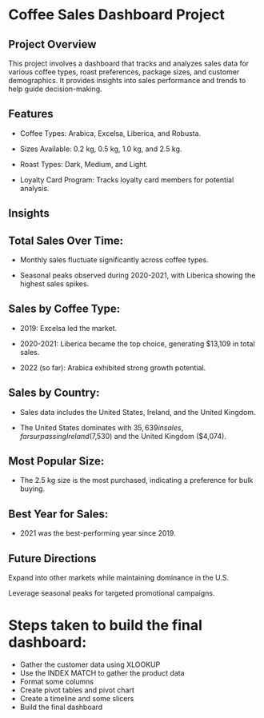 # Coffee Sales Dashboard Project

## Project Overview
This project involves a dashboard that tracks and analyzes sales data for various coffee types, roast preferences, package sizes, and customer demographics. It provides insights into sales performance and trends to help guide decision-making.

## Features
* Coffee Types: Arabica, Excelsa, Liberica, and Robusta.

* Sizes Available: 0.2 kg, 0.5 kg, 1.0 kg, and 2.5 kg.

* Roast Types: Dark, Medium, and Light.

* Loyalty Card Program: Tracks loyalty card members for potential analysis.

## Insights
## Total Sales Over Time:
* Monthly sales fluctuate significantly across coffee types.

* Seasonal peaks observed during 2020-2021, with Liberica showing the highest sales spikes.

## Sales by Coffee Type:
* 2019: Excelsa led the market.

* 2020-2021: Liberica became the top choice, generating $13,109 in total sales.

* 2022 (so far): Arabica exhibited strong growth potential.

## Sales by Country:
* Sales data includes the United States, Ireland, and the United Kingdom.

* The United States dominates with $35,639 in sales, far surpassing Ireland ($7,530) and the United Kingdom ($4,074).

## Most Popular Size:
* The 2.5 kg size is the most purchased, indicating a preference for bulk buying.

## Best Year for Sales:
* 2021 was the best-performing year since 2019.

## Future Directions
Expand into other markets while maintaining dominance in the U.S.

Leverage seasonal peaks for targeted promotional campaigns.


# Steps taken to build the final dashboard:
* Gather the customer data using XLOOKUP
* Use the INDEX MATCH to gather the product data
* Format some columns
* Create pivot tables and pivot chart
* Create a timeline and some slicers
* Build the final dashboard

